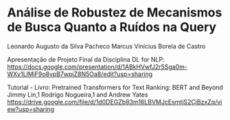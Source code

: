 # Análise de Robustez de Mecanismos de Busca Quanto a Ruídos na Query
Leonardo Augusto da Silva Pacheco
Marcus Vinícius Borela de Castro

Apresentação de Projeto Final da Disciplina DL for NLP:
https://docs.google.com/presentation/d/1ABkHVwfJ2r5Sga0m-WXv1LlMiF9o8vpB7wpiZ8N5Oa8/edit?usp=sharing


Tutorial - Livro: Pretrained Transformers for Text Ranking: BERT and Beyond
Jimmy Lin,1 Rodrigo Nogueira,1 and Andrew Yates
https://drive.google.com/file/d/1d0DEGZb83m16LBVMJcEsmtjS2CjBzxZq/view?usp=sharing

